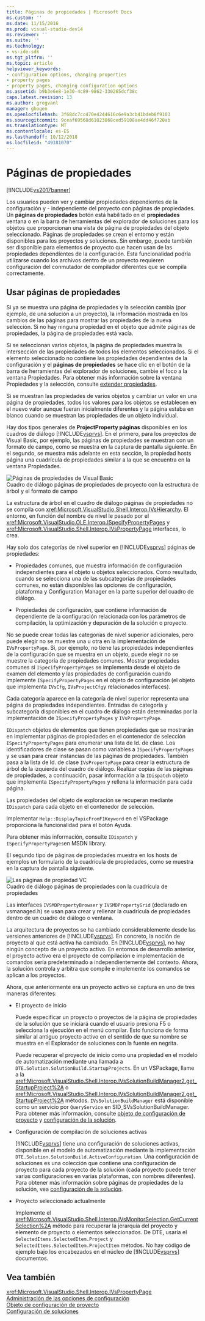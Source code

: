 ```yaml
---
title: Páginas de propiedades | Microsoft Docs
ms.custom: ''
ms.date: 11/15/2016
ms.prod: visual-studio-dev14
ms.reviewer: ''
ms.suite: ''
ms.technology:
- vs-ide-sdk
ms.tgt_pltfrm: ''
ms.topic: article
helpviewer_keywords:
- configuration options, changing properties
- property pages
- property pages, changing configuration options
ms.assetid: b9b3e6e8-1e30-4c89-9862-330265dcf38c
caps.latest.revision: 13
ms.author: gregvanl
manager: ghogen
ms.openlocfilehash: 3f68dc7cc470e4244616c6e9a3cb41bdeb8f9103
ms.sourcegitcommit: 9ceaf69568d61023868ced59108ae4dd46f720ab
ms.translationtype: MT
ms.contentlocale: es-ES
ms.lasthandoff: 10/12/2018
ms.locfileid: "49181070"
---
```

# <a name="property-pages"></a>Páginas de propiedades
[!INCLUDE[vs2017banner](../../includes/vs2017banner.md)]

Los usuarios pueden ver y cambiar propiedades dependientes de la configuración y - independiente del proyecto con páginas de propiedades. Un **páginas de propiedades** botón está habilitado en el **propiedades** ventana o en la barra de herramientas del explorador de soluciones para los objetos que proporcionan una vista de página de propiedades del objeto seleccionado. Páginas de propiedades se crean el entorno y están disponibles para los proyectos y soluciones. Sin embargo, puede también ser disponible para elementos de proyecto que hacen usan de las propiedades dependientes de la configuración. Esta funcionalidad podría utilizarse cuando los archivos dentro de un proyecto requieren configuración del conmutador de compilador diferentes que se compila correctamente.  
  
## <a name="using-property-pages"></a>Usar páginas de propiedades  
 Si ya se muestra una página de propiedades y la selección cambia (por ejemplo, de una solución a un proyecto), la información mostrada en los cambios de las páginas para mostrar las propiedades de la nueva selección. Si no hay ninguna propiedad en el objeto que admite páginas de propiedades, la página de propiedades está vacía.  
  
 Si se seleccionan varios objetos, la página de propiedades muestra la intersección de las propiedades de todos los elementos seleccionados. Si el elemento seleccionado no contiene las propiedades dependientes de la configuración y el **páginas de propiedades** se hace clic en el botón de la barra de herramientas del explorador de soluciones, cambie el foco a la ventana Propiedades. Para obtener más información sobre la ventana Propiedades y la selección, consulte [extender propiedades](../../extensibility/internals/extending-properties.md).  
  
 Si se muestran las propiedades de varios objetos y cambiar un valor en una página de propiedades, todos los valores para los objetos se establecen en el nuevo valor aunque fueran inicialmente diferentes y la página estaba en blanco cuando se muestran las propiedades de un objeto individual.  
  
 Hay dos tipos generales de **ProjectProperty páginas** disponibles en los cuadros de diálogo [!INCLUDE[vsprvs](../../includes/vsprvs-md.md)]. En el primero, para los proyectos de Visual Basic, por ejemplo, las páginas de propiedades se muestran con un formato de campo, como se muestra en la captura de pantalla siguiente. En el segundo, se muestra más adelante en esta sección, la propiedad hosts página una cuadrícula de propiedades similar a la que se encuentra en la ventana Propiedades.  
  
 ![Páginas de propiedades de Visual Basic](../../extensibility/internals/media/vsvbproppages.gif "vsVBPropPages")  
Cuadro de diálogo páginas de propiedades de proyecto con la estructura de árbol y el formato de campo  
  
 La estructura de árbol en el cuadro de diálogo páginas de propiedades no se compila con <xref:Microsoft.VisualStudio.Shell.Interop.IVsHierarchy>. El entorno, en función del nombre de nivel le pasado por el <xref:Microsoft.VisualStudio.OLE.Interop.ISpecifyPropertyPages> y <xref:Microsoft.VisualStudio.Shell.Interop.IVsPropertyPage> interfaces, lo crea.  
  
 Hay solo dos categorías de nivel superior en [!INCLUDE[vsprvs](../../includes/vsprvs-md.md)] páginas de propiedades:  
  
-   Propiedades comunes, que muestra información de configuración independientes para el objeto u objetos seleccionados. Como resultado, cuando se selecciona una de las subcategorías de propiedades comunes, no están disponibles las opciones de configuración, plataforma y Configuration Manager en la parte superior del cuadro de diálogo.  
  
-   Propiedades de configuración, que contiene información de dependiente de la configuración relacionada con los parámetros de compilación, la optimización y depuración de la solución o proyecto.  
  
 No se puede crear todas las categorías de nivel superior adicionales, pero puede elegir no se muestre una u otra en la implementación de `IVsPropertyPage`. Si, por ejemplo, no tiene las propiedades independientes de la configuración que se muestra en un objeto, puede elegir no se muestre la categoría de propiedades comunes. Mostrar propiedades comunes si `ISpecifyPropertyPages` se implementa desde el objeto de examen del elemento y las propiedades de configuración cuando implemente `ISpecifyPropertyPages` en el objeto de configuración (el objeto que implementa `IVsCfg`, `IVsProjectCfg`y relacionados interfaces).  
  
 Cada categoría aparece en la categoría de nivel superior representa una página de propiedades independientes. Entradas de categoría y subcategoría disponibles en el cuadro de diálogo están determinadas por la implementación de `ISpecifyPropertyPages` y `IVsPropertyPage`.  
  
 `IDispatch` objetos de elementos que tienen propiedades que se mostrarán en implementar páginas de propiedades en el contenedor de selección `ISpecifyPropertyPages` para enumerar una lista de Id. de clase. Los identificadores de clase se pasan como variables a `ISpecifyPropertyPages` y se usan para crear instancias de las páginas de propiedades. También pasa a la lista de Id. de clase `IVsPropertyPage` para crear la estructura de árbol de la izquierda del cuadro de diálogo. Realizar copias de las páginas de propiedades, a continuación, pasar información a la `IDispatch` objeto que implementa `ISpecifyPropertyPages` y rellena la información para cada página.  
  
 Las propiedades del objeto de exploración se recuperan mediante `IDispatch` para cada objeto en el contenedor de selección.  
  
 Implementar `Help::DisplayTopicFromF1Keyword` en el VSPackage proporciona la funcionalidad para el botón Ayuda.  
  
 Para obtener más información, consulte `IDispatch` y `ISpecifyPropertyPages`en MSDN library.  
  
 El segundo tipo de páginas de propiedades muestra en los hosts de ejemplos un formulario de la cuadrícula de propiedades, como se muestra en la captura de pantalla siguiente.  
  
 ![Las páginas de propiedad VC](../../extensibility/internals/media/vsvcproppages.gif "vsVCPropPages")  
Cuadro de diálogo páginas de propiedades con la cuadrícula de propiedades  
  
 Las interfaces `IVSMDPropertyBrowser` y `IVSMDPropertyGrid` (declarado en vsmanaged.h) se usan para crear y rellenar la cuadrícula de propiedades dentro de un cuadro de diálogo o ventana.  
  
 La arquitectura de proyectos se ha cambiado considerablemente desde las versiones anteriores de [!INCLUDE[vsprvs](../../includes/vsprvs-md.md)]. En concreto, la noción de proyecto al que está activa ha cambiado. En [!INCLUDE[vsprvs](../../includes/vsprvs-md.md)], no hay ningún concepto de un proyecto activo. En entornos de desarrollo anterior, el proyecto activo era el proyecto de compilación e implementación de comandos sería predeterminado a independientemente del contexto. Ahora, la solución controla y arbitra que compile e implemente los comandos se aplican a los proyectos.  
  
 Ahora, que anteriormente era un proyecto activo se captura en uno de tres maneras diferentes:  
  
-   El proyecto de inicio  
  
     Puede especificar un proyecto o proyectos de la página de propiedades de la solución que se iniciará cuando el usuario presiona F5 o selecciona la ejecución en el menú compilar. Esto funciona de forma similar al antiguo proyecto activo en el sentido de que su nombre se muestra en el Explorador de soluciones con la fuente en negrita.  
  
     Puede recuperar el proyecto de inicio como una propiedad en el modelo de automatización mediante una llamada a `DTE.Solution.SolutionBuild.StartupProjects`. En un VSPackage, llame a la <xref:Microsoft.VisualStudio.Shell.Interop.IVsSolutionBuildManager2.get_StartupProject%2A> o <xref:Microsoft.VisualStudio.Shell.Interop.IVsSolutionBuildManager2.get_StartupProject%2A> métodos. `IVsSolutionBuildManager` está disponible como un servicio por `QueryService` en SID_SVsSolutionBuildManager. Para obtener más información, consulte [objeto de configuración de proyecto](../../extensibility/internals/project-configuration-object.md) y [configuración de la solución](../../extensibility/internals/solution-configuration.md).  
  
-   Configuración de compilación de soluciones activas  
  
     [!INCLUDE[vsprvs](../../includes/vsprvs-md.md)] tiene una configuración de soluciones activas, disponible en el modelo de automatización mediante la implementación `DTE.Solution.SolutionBuild.ActiveConfiguration`. Una configuración de soluciones es una colección que contiene una configuración de proyecto para cada proyecto de la solución (cada proyecto puede tener varias configuraciones en varias plataformas, con nombres diferentes). Para obtener más información sobre páginas de propiedades de la solución, vea [configuración de la solución](../../extensibility/internals/solution-configuration.md).  
  
-   Proyecto seleccionado actualmente  
  
     Implemente el <xref:Microsoft.VisualStudio.Shell.Interop.IVsMonitorSelection.GetCurrentSelection%2A> método para recuperar la jerarquía del proyecto y elemento de proyecto o elementos seleccionados. De DTE, usaría el `SelectedItems.SelectedItem.Project` y `SelectedItems.SelectedItem.ProjectItem` métodos. No hay código de ejemplo bajo los encabezados en el núcleo de [!INCLUDE[vsprvs](../../includes/vsprvs-md.md)] documentos.  
  
## <a name="see-also"></a>Vea también  
 <xref:Microsoft.VisualStudio.Shell.Interop.IVsPropertyPage>   
 [Administración de las opciones de configuración](../../extensibility/internals/managing-configuration-options.md)   
 [Objeto de configuración de proyecto](../../extensibility/internals/project-configuration-object.md)   
 [Configuración de soluciones](../../extensibility/internals/solution-configuration.md)

